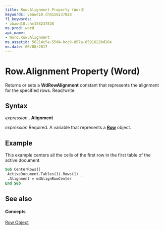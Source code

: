 ```yaml
---
title: Row.Alignment Property (Word)
keywords: vbawd10.chm156237828
f1_keywords:
- vbawd10.chm156237828
ms.prod: word
api_name:
- Word.Row.Alignment
ms.assetid: 56214c5a-55d4-bcc9-857a-6591622bd264
ms.date: 06/08/2017
---
```



# Row.Alignment Property (Word)

Returns or sets a **WdRowAlignment** constant that represents the alignment for the specified rows. Read/write.


## Syntax

 _expression_ . **Alignment**

 _expression_ Required. A variable that represents a **[Row](row-object-word.md)** object.


## Example

This example centers all the cells of the first row in the first table of the active document.


```vb
Sub CenterRows() 
 ActiveDocument.Tables(1).Rows(1) _ 
 .Alignment = wdAlignRowCenter 
End Sub
```


## See also


#### Concepts


[Row Object](row-object-word.md)

